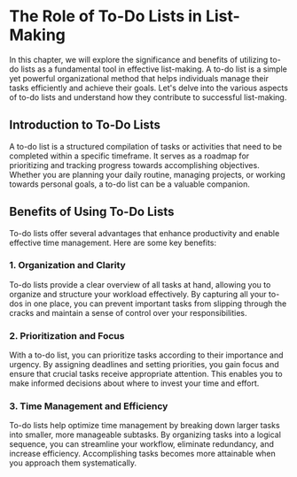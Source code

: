 The Role of To-Do Lists in List-Making
===============================================

In this chapter, we will explore the significance and benefits of utilizing to-do lists as a fundamental tool in effective list-making. A to-do list is a simple yet powerful organizational method that helps individuals manage their tasks efficiently and achieve their goals. Let's delve into the various aspects of to-do lists and understand how they contribute to successful list-making.

Introduction to To-Do Lists
---------------------------

A to-do list is a structured compilation of tasks or activities that need to be completed within a specific timeframe. It serves as a roadmap for prioritizing and tracking progress towards accomplishing objectives. Whether you are planning your daily routine, managing projects, or working towards personal goals, a to-do list can be a valuable companion.

Benefits of Using To-Do Lists
-----------------------------

To-do lists offer several advantages that enhance productivity and enable effective time management. Here are some key benefits:

### 1. Organization and Clarity

To-do lists provide a clear overview of all tasks at hand, allowing you to organize and structure your workload effectively. By capturing all your to-dos in one place, you can prevent important tasks from slipping through the cracks and maintain a sense of control over your responsibilities.

### 2. Prioritization and Focus

With a to-do list, you can prioritize tasks according to their importance and urgency. By assigning deadlines and setting priorities, you gain focus and ensure that crucial tasks receive appropriate attention. This enables you to make informed decisions about where to invest your time and effort.

### 3. Time Management and Efficiency

To-do lists help optimize time management by breaking down larger tasks into smaller, more manageable subtasks. By organizing tasks into a logical sequence, you can streamline your workflow, eliminate redundancy, and increase efficiency. Accomplishing tasks becomes more attainable when you approach them systematically.
